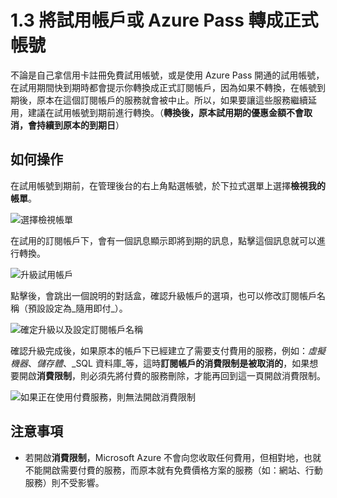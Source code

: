 # 1.3 將試用帳戶或 Azure Pass 轉成正式帳號

不論是自己拿信用卡註冊免費試用帳號，或是使用 Azure Pass 開通的試用帳號，在試用期間快到期時都會提示你轉換成正式訂閱帳戶，因為如果不轉換，在帳號到期後，原本在這個訂閱帳戶的服務就會被中止。所以，如果要讓這些服務繼續延用，建議在試用帳號到期前進行轉換。（**轉換後，原本試用期的優惠金額不會取消，會持續到原本的到期日**）

## 如何操作

在試用帳號到期前，在管理後台的右上角點選帳號，於下拉式選單上選擇**檢視我的帳單**。

![選擇檢視帳單](https://skgitbook.blob.core.windows.net/azurerecipestw/1-3-1-view-my-bill.png)

在試用的訂閱帳戶下，會有一個訊息顯示即將到期的訊息，點擊這個訊息就可以進行轉換。

![升級試用帳戶](https://skgitbook.blob.core.windows.net/azurerecipestw/1-3-2-upgrade-subscription.png)

點擊後，會跳出一個說明的對話盒，確認升級帳戶的選項，也可以修改訂閱帳戶名稱（預設設定為_隨用即付_）。

![確定升級以及設定訂閱帳戶名稱](https://skgitbook.blob.core.windows.net/azurerecipestw/1-3-3-confirm-upgrades.png)

確認升級完成後，如果原本的帳戶下已經建立了需要支付費用的服務，例如：_虛擬機器_、_儲存體_、_SQL 資料庫_等，這時**訂閱帳戶的消費限制是被取消的**，如果想要開啟**消費限制**，則必須先將付費的服務刪除，才能再回到這一頁開啟消費限制。

![如果正在使用付費服務，則無法開啟消費限制](https://skgitbook.blob.core.windows.net/azurerecipestw/1-3-4-spend-limit-disabled.png)

## 注意事項
* 若開啟**消費限制**，Microsoft Azure 不會向您收取任何費用，但相對地，也就不能開啟需要付費的服務，而原本就有免費價格方案的服務（如：網站、行動服務）則不受影響。

